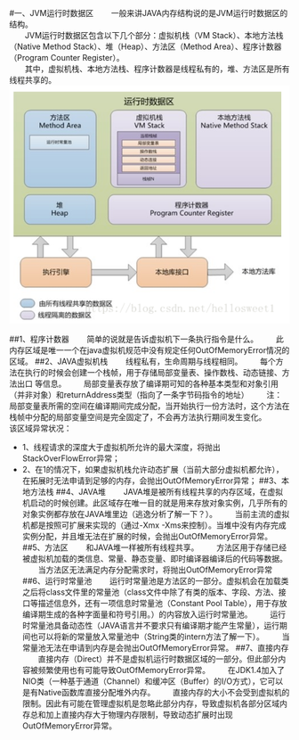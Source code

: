 #一、JVM运行时数据区
&emsp;&emsp;一般来讲JAVA内存结构说的是JVM运行时数据区的结构。<br/>
&emsp;&emsp;JVM运行时数据区包含以下几个部分：虚拟机栈（VM Stack）、本地方法栈（Native Method Stack）、堆（Heap）、方法区（Method Area）、程序计数器（Program Counter Register）。<br/>
&emsp;&emsp;其中，虚拟机栈、本地方法栈、程序计数器是线程私有的，堆、方法区是所有线程共享的。
![](jvm运行时数据区.png)

##1、程序计数器
&emsp;&emsp;简单的说就是告诉虚拟机下一条执行指令是什么。
&emsp;&emsp;此内存区域是唯一一个在java虚拟机规范中没有规定任何OutOfMemoryError情况的区域。
##2、JAVA虚拟机栈
&emsp;&emsp;线程私有，生命周期与线程相同。
&emsp;&emsp;每个方法在执行的时候会创建一个栈帧，用于存储局部变量表、操作数栈、动态链接、方法出口 等信息。
&emsp;&emsp;局部变量表存放了编译期可知的各种基本类型和对象引用（并非对象）和returnAddress类型（指向了一条字节码指令的地址）
&emsp;&emsp;注：局部变量表所需的空间在编译期间完成分配，当开始执行一份方法时，这个方法在栈帧中分配的局部变量空间是完全固定了，不会再方法执行期间发生变化。
&emsp;&emsp;该区域异常状况：
 * 1、线程请求的深度大于虚拟机所允许的最大深度，将抛出StackOverFlowError异常；
 * 2、在1的情况下，如果虚拟机栈允许动态扩展（当前大部分虚拟机都允许），在拓展时无法申请到足够的内存，会抛出OutOfMemoryError异常；
##3、本地方法栈
##4、JAVA堆
&emsp;&emsp;JAVA堆是被所有线程共享的内存区域，在虚拟机启动的时候创建。此区域存在唯一目的就是用来存放对象实例，几乎所有的对象实例都存放在JAVA堆里边（逃逸分析了解一下？）。
&emsp;&emsp;当前主流的虚拟机都是按照可扩展来实现的（通过-Xmx -Xms来控制）。当堆中没有内存完成实例分配，并且堆无法在扩展的时候，会抛出OutOfMemoryError异常。
##5、方法区
&emsp;&emsp;和JAVA堆一样被所有线程共享。
&emsp;&emsp;方法区用于存储已经被虚拟机加载的类信息、常量、静态变量、即时编译器编译后的代码等数据。
&emsp;&emsp;当方法区无法满足内存分配需求时，将抛出OutOfMemoryError异常
##6、运行时常量池
&emsp;&emsp;运行时常量池是方法区的一部分。虚拟机会在加载类之后将class文件里的常量池（class文件中除了有类的版本、字段、方法、接口等描述信息外，还有一项信息时常量池（Constant Pool Table），用于存放编译期生成的各种字面量和符号引用。）的内容放入运行时常量池。
&emsp;&emsp;运行时常量池具备动态性（JAVA语言并不要求只有编译期才能产生常量），运行期间也可以将新的常量放入常量池中（String类的intern方法了解一下）。
&emsp;&emsp;当常量池无法在申请到内存是会抛出OutOfMemoryError异常。
##7、直接内存
&emsp;&emsp;直接内存（Direct）并不是虚拟机运行时数据区域的一部分。但此部分内容被频繁使用也有可能导致OutOfMemoryError异常。
&emsp;&emsp;在JDK1.4加入了NIO类（一种基于通道（Channel）和缓冲区（Buffer）的I/O方式），它可以是有Native函数库直接分配堆外内存。
&emsp;&emsp;直接内存的大小不会受到虚拟机的限制。因此有可能在管理虚拟机是忽略此部分内存，导致虚拟机各部分区域内存总和加上直接内存大于物理内存限制，导致动态扩展时出现OutOfMemoryError异常。
